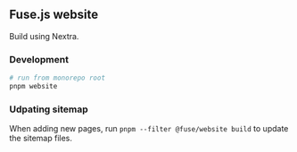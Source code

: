 ## Fuse.js website

Build using Nextra.

### Development

```bash
# run from monorepo root
pnpm website
```

### Udpating sitemap

When adding new pages, run `pnpm --filter @fuse/website build` to update the sitemap files.
